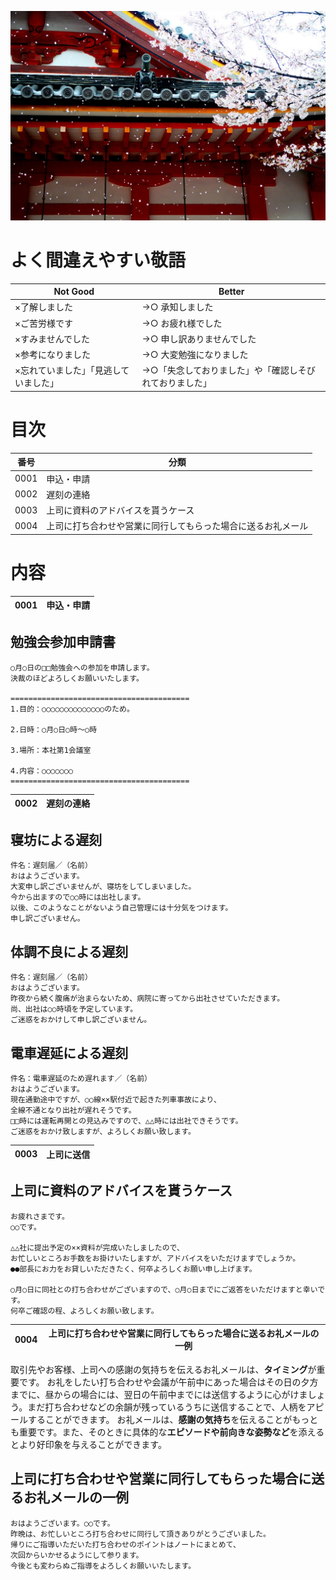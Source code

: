 ![SAKURA SAKU](https://github.com/AnthonyQi88/Japanese/blob/master/Images/SAKURA.jpg)

# よく間違えやすい敬語

Not Good| Better
---|---
×了解しました| →○ 承知しました
×ご苦労様です| →○ お疲れ様でした
×すみませんでした| →○ 申し訳ありませんでした
×参考になりました| →○ 大変勉強になりました
×忘れていました」「見逃していました」| →○「失念しておりました」や「確認しそびれておりました」



# 目次
番号|分類
---|---
0001 | 申込・申請
0002 | 遅刻の連絡
0003 | 上司に資料のアドバイスを貰うケース
0004 | 上司に打ち合わせや営業に同行してもらった場合に送るお礼メール

# 内容

0001 | 申込・申請
---|---
## 勉強会参加申請書
```
○月○日の□□勉強会への参加を申請します。
決裁のほどよろしくお願いいたします。

========================================
1.目的：○○○○○○○○○○○○○○のため。

2.日時：○月○日○時～○時

3.場所：本社第1会議室

4.内容：○○○○○○○
========================================
```

0002 | 遅刻の連絡
---|---
## 寝坊による遅刻
```
件名：遅刻届／（名前）
おはようございます。
大変申し訳ございませんが、寝坊をしてしまいました。
今から出ますので○○時には出社します。
以後、このようなことがないよう自己管理には十分気をつけます。
申し訳ございません。
```
## 体調不良による遅刻
```
件名：遅刻届／（名前）
おはようございます。
昨夜から続く腹痛が治まらないため、病院に寄ってから出社させていただきます。
尚、出社は○○時頃を予定しています。
ご迷惑をおかけして申し訳ございません。
```
## 電車遅延による遅刻
```
件名：電車遅延のため遅れます／（名前）
おはようございます。
現在通勤途中ですが、○○線××駅付近で起きた列車事故により、
全線不通となり出社が遅れそうです。
□□時には運転再開との見込みですので、△△時には出社できそうです。
ご迷惑をおかけ致しますが、よろしくお願い致します。
```

0003 | 上司に送信
---|---

## 上司に資料のアドバイスを貰うケース
```
お疲れさまです。
○○です。

△△社に提出予定の××資料が完成いたしましたので、
お忙しいところお手数をお掛けいたしますが、アドバイスをいただけますでしょうか。
●●部長にお力をお貸しいただきたく、何卒よろしくお願い申し上げます。

○月○日に同社との打ち合わせがございますので、○月○日までにご返答をいただけますと幸いです。
何卒ご確認の程、よろしくお願い致します。
```

0004 | 上司に打ち合わせや営業に同行してもらった場合に送るお礼メールの一例
---|---

取引先やお客様、上司への感謝の気持ちを伝えるお礼メールは、**タイミング**が重要です。
お礼をしたい打ち合わせや会議が午前中にあった場合はその日の夕方までに、昼からの場合には、翌日の午前中までには送信するように心がけましょう。まだ打ち合わせなどの余韻が残っているうちに送信することで、人柄をアピールすることができます。
お礼メールは、**感謝の気持ち**を伝えることがもっとも重要です。また、そのときに具体的な**エピソードや前向きな姿勢など**を添えるとより好印象を与えることができます。

## 上司に打ち合わせや営業に同行してもらった場合に送るお礼メールの一例
```
おはようございます。○○です。
昨晩は、お忙しいところ打ち合わせに同行して頂きありがとうございました。
帰りにご指導いただいた打ち合わせのポイントはノートにまとめて、
次回からいかせるようにして参ります。
今後とも変わらぬご指導をよろしくお願いいたします。
```

